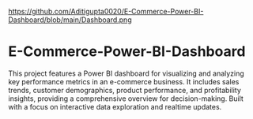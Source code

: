 https://github.com/Aditigupta0020/E-Commerce-Power-BI-Dashboard/blob/main/Dashboard.png
# E-Commerce-Power-BI-Dashboard
This project features a Power BI dashboard for visualizing and analyzing key performance metrics in an e-commerce business. It includes sales trends, customer demographics, product performance, and profitability insights, providing a comprehensive overview for decision-making. Built with a focus on interactive data exploration and realtime updates.
